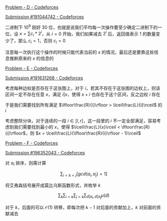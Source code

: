 [Problem - D - Codeforces](https://codeforces.com/contest/1780/problem/D)

[Submission #191044742 - Codeforces](https://codeforces.com/contest/1780/submission/191044742)

二进制下 $10^9$ 刚好 $30$ 位，也就是说我们平均每一次操作要至少确定二进制下的一位，设 $x = \sum c_i * 2^i$，从 $i = 0$ 开始，我们如果减去 $2^i$ 后，返回值表示 $1$ 的数量变少了，那么 $c_i = 1$，否则 $c_i = 0$

注意每一次执行这个操作的时候只能代表当前的 $x$ 的情况，最后还是要靠这些信息推断原来的 $x$ 的信息的

[Problem - E - Codeforces](https://codeforces.com/contest/1780/problem/E)

[Submission #191631268 - Codeforces](https://codeforces.com/contest/1780/submission/191631268)

考虑每种边权是否存在于这张图上，对于 $i$，若其不存在于这张图的边权上，则该区间一定不存在任意 $x$，满足 $i | x$，使得 $x + i$ 也存在于这个区间，反之边权 $i$ 存在

于是我们需要找到所有满足 $\lfloor\frac{R}{i}\rfloor > \lceil\frac{L}{i}\rceil$ 的 $i$

考虑整除分块，对于连续的一段 $i\in [l, r]$，这一段里的 $i$ 不一定全部满足，容易考虑到我们需要找到最小的 $x$，使得 $\lceil\frac{L}{x}\rceil < \lfloor\frac{R}{i}\rfloor$，则 $x = \lceil\frac{L}{\lfloor\frac{R}{i}\rfloor - 1}\rceil$

[Problem - F - Codeforces](https://codeforces.com/contest/1780/problem/F)

[Submission #196352043 - Codeforces](https://codeforces.com/contest/1780/submission/196352043)

对 $a_i$ 排序，则需计算

$$
\sum_{i < k < j} [gcd(a_i, a_j) = 1]
$$

将艾弗森括号展开成莫比乌斯函数形式，并枚举 $k$

$$
\sum_k \sum_{i < k} \sum_{j > k} \sum_{d | a_i, d | a_j} \mu(d)
$$

对于 $k$，后面的可以 $\mathcal{O}(1)$ 转移，即每次把 $k - 1$ 对后面的贡献加上，$k$ 对前面的贡献减去
